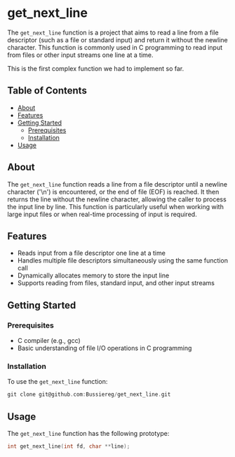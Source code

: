 # get_next_line

The `get_next_line` function is a project that aims to read a line from a file descriptor (such as a file or standard input) and return it without the newline character. This function is commonly used in C programming to read input from files or other input streams one line at a time.

This is the first complex function we had to implement so far.

## Table of Contents

- [About](#about)
- [Features](#features)
- [Getting Started](#getting-started)
  - [Prerequisites](#prerequisites)
  - [Installation](#installation)
- [Usage](#usage)

## About

The `get_next_line` function reads a line from a file descriptor until a newline character ('\n') is encountered, or the end of file (EOF) is reached. It then returns the line without the newline character, allowing the caller to process the input line by line. This function is particularly useful when working with large input files or when real-time processing of input is required.

## Features

- Reads input from a file descriptor one line at a time
- Handles multiple file descriptors simultaneously using the same function call
- Dynamically allocates memory to store the input line
- Supports reading from files, standard input, and other input streams

## Getting Started

### Prerequisites

- C compiler (e.g., gcc)
- Basic understanding of file I/O operations in C programming

### Installation

To use the `get_next_line` function: 
```c
git clone git@github.com:Bussiereg/get_next_line.git
```

## Usage

The `get_next_line` function has the following prototype:

```c
int get_next_line(int fd, char **line);
```
